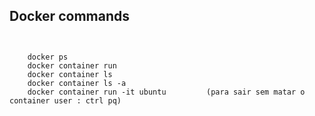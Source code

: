 ## Docker commands

```  ``` 

``` 
    docker ps 
    docker container run
    docker container ls 
    docker container ls -a
    docker container run -it ubuntu         (para sair sem matar o container user : ctrl pq)
``` 


